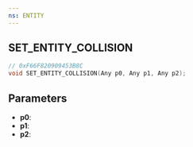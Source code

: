 ```yaml
---
ns: ENTITY
---
```

## SET_ENTITY_COLLISION

```c
// 0xF66F820909453B8C
void SET_ENTITY_COLLISION(Any p0, Any p1, Any p2);
```

## Parameters
* **p0**:
* **p1**:
* **p2**:
